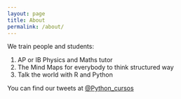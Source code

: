 ```yaml
---
layout: page
title: About
permalink: /about/
---
```


We train people and students:

  1. AP or IB Physics and Maths tutor 
  2. The Mind Maps for everybody to think structured way
  3. Talk the world with R and Python  


You can find our tweets at [@Python_cursos](https://twitter.com/Python_cursos)




